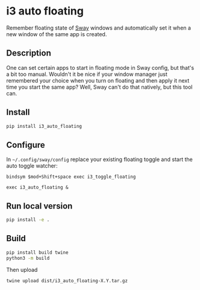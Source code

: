 # i3 auto floating

Remember floating state of [Sway](https://swaywm.org/) windows and automatically set it when a new window of the same app is created.

## Description

One can set certain apps to start in floating mode in Sway config, but that's a bit too manual. Wouldn't it be nice if your window manager just remembered your choice when you turn on floating and then apply it next time you start the same app? Well, Sway can't do that natively, but this tool can.

## Install

```sh
pip install i3_auto_floating
```

## Configure

In `~/.config/sway/config` replace your existing floating toggle and start the auto toggle watcher:

```
bindsym $mod+Shift+space exec i3_toggle_floating

exec i3_auto_floating &
```

## Run local version

```sh
pip install -e .
```

## Build

```sh
pip install build twine
python3 -m build
```

Then upload

```sh
twine upload dist/i3_auto_floating-X.Y.tar.gz
```
